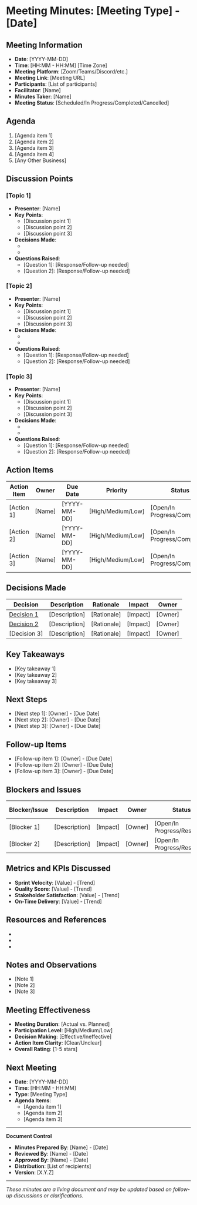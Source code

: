# Meeting Minutes: [Meeting Type] - [Date]

## Meeting Information
- **Date**: [YYYY-MM-DD]
- **Time**: [HH:MM - HH:MM] [Time Zone]
- **Meeting Platform**: [Zoom/Teams/Discord/etc.]
- **Meeting Link**: [Meeting URL]
- **Participants**: [List of participants]
- **Facilitator**: [Name]
- **Minutes Taker**: [Name]
- **Meeting Status**: [Scheduled/In Progress/Completed/Cancelled]

## Agenda
1. [Agenda item 1]
2. [Agenda item 2]
3. [Agenda item 3]
4. [Agenda item 4]
5. [Any Other Business]

## Discussion Points

### [Topic 1]
- **Presenter**: [Name]
- **Key Points**:
  - [Discussion point 1]
  - [Discussion point 2]
  - [Discussion point 3]
- **Decisions Made**:
  - [Decision 1]: [Rationale]
  - [Decision 2]: [Rationale]
- **Questions Raised**:
  - [Question 1]: [Response/Follow-up needed]
  - [Question 2]: [Response/Follow-up needed]

### [Topic 2]
- **Presenter**: [Name]
- **Key Points**:
  - [Discussion point 1]
  - [Discussion point 2]
  - [Discussion point 3]
- **Decisions Made**:
  - [Decision 1]: [Rationale]
  - [Decision 2]: [Rationale]
- **Questions Raised**:
  - [Question 1]: [Response/Follow-up needed]
  - [Question 2]: [Response/Follow-up needed]

### [Topic 3]
- **Presenter**: [Name]
- **Key Points**:
  - [Discussion point 1]
  - [Discussion point 2]
  - [Discussion point 3]
- **Decisions Made**:
  - [Decision 1]: [Rationale]
  - [Decision 2]: [Rationale]
- **Questions Raised**:
  - [Question 1]: [Response/Follow-up needed]
  - [Question 2]: [Response/Follow-up needed]

## Action Items
| Action Item | Owner | Due Date | Priority | Status | Notes |
|-------------|-------|----------|----------|--------|-------|
| [Action 1] | [Name] | [YYYY-MM-DD] | [High/Medium/Low] | [Open/In Progress/Completed] | [Notes] |
| [Action 2] | [Name] | [YYYY-MM-DD] | [High/Medium/Low] | [Open/In Progress/Completed] | [Notes] |
| [Action 3] | [Name] | [YYYY-MM-DD] | [High/Medium/Low] | [Open/In Progress/Completed] | [Notes] |

## Decisions Made
| Decision | Description | Rationale | Impact | Owner |
|----------|-------------|-----------|--------|-------|
| [Decision 1] | [Description] | [Rationale] | [Impact] | [Owner] |
| [Decision 2] | [Description] | [Rationale] | [Impact] | [Owner] |
| [Decision 3] | [Description] | [Rationale] | [Impact] | [Owner] |

## Key Takeaways
- [Key takeaway 1]
- [Key takeaway 2]
- [Key takeaway 3]

## Next Steps
- [Next step 1]: [Owner] - [Due Date]
- [Next step 2]: [Owner] - [Due Date]
- [Next step 3]: [Owner] - [Due Date]

## Follow-up Items
- [Follow-up item 1]: [Owner] - [Due Date]
- [Follow-up item 2]: [Owner] - [Due Date]
- [Follow-up item 3]: [Owner] - [Due Date]

## Blockers and Issues
| Blocker/Issue | Description | Impact | Owner | Status | Resolution Plan |
|---------------|-------------|--------|-------|--------|-----------------|
| [Blocker 1] | [Description] | [Impact] | [Owner] | [Open/In Progress/Resolved] | [Plan] |
| [Blocker 2] | [Description] | [Impact] | [Owner] | [Open/In Progress/Resolved] | [Plan] |

## Metrics and KPIs Discussed
- **Sprint Velocity**: [Value] - [Trend]
- **Quality Score**: [Value] - [Trend]
- **Stakeholder Satisfaction**: [Value] - [Trend]
- **On-Time Delivery**: [Value] - [Trend]

## Resources and References
- [Resource 1]: [Link/Description]
- [Resource 2]: [Link/Description]
- [Resource 3]: [Link/Description]

## Notes and Observations
- [Note 1]
- [Note 2]
- [Note 3]

## Meeting Effectiveness
- **Meeting Duration**: [Actual vs. Planned]
- **Participation Level**: [High/Medium/Low]
- **Decision Making**: [Effective/Ineffective]
- **Action Item Clarity**: [Clear/Unclear]
- **Overall Rating**: [1-5 stars]

## Next Meeting
- **Date**: [YYYY-MM-DD]
- **Time**: [HH:MM - HH:MM]
- **Type**: [Meeting Type]
- **Agenda Items**:
  - [Agenda item 1]
  - [Agenda item 2]
  - [Agenda item 3]

---

**Document Control**
- **Minutes Prepared By**: [Name] - [Date]
- **Reviewed By**: [Name] - [Date]
- **Approved By**: [Name] - [Date]
- **Distribution**: [List of recipients]
- **Version**: [X.Y.Z]

---

*These minutes are a living document and may be updated based on follow-up discussions or clarifications.* 